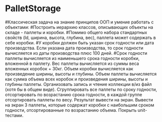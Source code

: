 # PalletStorage

#Классическая задача на знание принципов ООП и умение работать с объектами:
#Построить иерархию классов, описывающих объекты на складе - паллеты и коробки.
#Помимо общего набора стандартных свойств (Id, ширина, высота, глубина, вес), паллета может содержать в себе коробки.
#У коробки должен быть указан срок годности или дата производства. Если указана дата производства, то срок годности вычисляется из даты производства плюс 100 дней.
#Срок годности паллеты вычисляется из наименьшего срока годности коробки, вложенной в паллету. Вес паллеты вычисляется из суммы веса вложенных коробок + 30кг.
Объем коробки вычисляется как произведение ширины, высоты и глубины.
Объем паллеты вычисляется как сумма объема всех коробок и произведения ширины, высоты и глубины паллеты.
Организовать запись и чтение коллекции в/из файл (хотя бы в общем виде).
Сгруппировать все паллеты по сроку годности, отсортировать по возрастанию срока годности, в каждой группе отсортировать паллеты по весу. Результат вывести на экран.
Вывести на экран 3 паллеты, которые содержат коробки с наибольшим сроком годности, отсортированные по возрастанию объема.
Покрыть unit-тестами.
